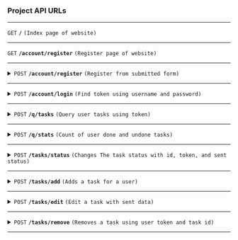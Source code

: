 ### Project API URLs

------------------------------------------------------------------------------------------

<summary><code>GET</code> <code><b>/</b></code> <code>(Index page of website)</code></summary>

------------------------------------------------------------------------------------------

<summary><code>GET</code> <code><b>/account/register</b></code> <code>(Register page of website)</code></summary>

------------------------------------------------------------------------------------------

<details>
<summary>
    <code>POST</code>
    <code><b>/account/register</b></code>
    <code>(Register from submitted form)</code>
</summary>

##### Parameters

> | name      |  type     | data type               | description                                                           |
> |-----------|-----------|-------------------------|-----------------------------------------------------------------------|
> | username      |  required | string   | N/A  |
> | password      |  required | string   | N/A  |

##### Responses

> | http code     | content-type                      | response                                                            |
> |---------------|-----------------------------------|---------------------------------------------------------------------|
> | `200`         | `application/json`        | `{"status": "ok"}`                                |
> | `404`         | `application/json`                | `{"status": "not found"}`                            |
> | `500`         | `application/json`         | `{"status": "error", "exception": "error message"}`                                                                |
</details>

------------------------------------------------------------------------------------------

<details>
<summary>
    <code>POST</code> 
    <code><b>/account/login</b></code> 
    <code>(Find token using username and password)</code>
</summary>

##### Parameters

> | name      |  type     | data type               | description                                                           |
> |-----------|-----------|-------------------------|-----------------------------------------------------------------------|
> | username      |  required | string   | N/A  |
> | password      |  required | string   | N/A  |

##### Responses

> | http code     | content-type                      | response                                                            |
> |---------------|-----------------------------------|---------------------------------------------------------------------|
> | `200`         | `application/json`        | `{"status": "ok", "token": "user token"}`                                |
> | `404`         | `application/json`                | `{"status": "not found"}`                            |
> | `500`         | `application/json`         | `{"status": "error", "exception": "error message"}`                                                                |
</details>

------------------------------------------------------------------------------------------

<details>
<summary>
    <code>POST</code> 
    <code><b>/q/tasks</b></code> 
    <code>(Query user tasks using token)</code>
</summary>

##### Parameters

> | name      |  type     | data type               | description                                                           |
> |-----------|-----------|-------------------------|-----------------------------------------------------------------------|
> | token      |  required | string   | N/A  |

##### Responses

> | http code     | content-type                      | response                                                            |
> |---------------|-----------------------------------|---------------------------------------------------------------------|
> | `200`         | `application/json`        | `{"status": "ok", "tasks": [{"task_id": id, "task_desc": description, "task_status": status, "task_start_date": staart date, "task_end_date": end date}]}`                                |
> | `404`         | `application/json`                | `{"status": "not found"}`                            |
> | `500`         | `application/json`         | `{"status": "error", "exception": "error message"}`                                                                |
</details>

------------------------------------------------------------------------------------------

<details>
<summary>
    <code>POST</code> 
    <code><b>/q/stats</b></code> 
    <code>(Count of user done and undone tasks)</code>
</summary>

##### Parameters

> | name      |  type     | data type               | description                                                           |
> |-----------|-----------|-------------------------|-----------------------------------------------------------------------|
> | token      |  required | string   | N/A  |

##### Responses

> | http code     | content-type                      | response                                                            |
> |---------------|-----------------------------------|---------------------------------------------------------------------|
> | `200`         | `application/json`        | `{"status": "ok", "done_tasks": number of done tasks, "undone_tasks": number of undone tasks}`                                |
> | `404`         | `application/json`                | `{"status": "not found"}`                            |
> | `500`         | `application/json`         | `{"status": "error", "exception": "error message"}`                                                                |
</details>

------------------------------------------------------------------------------------------

<details>
<summary>
    <code>POST</code> 
    <code><b>/tasks/status</b></code> 
    <code>(Changes The task status with id, token, and sent status)</code>
</summary>

##### Parameters

> | name      |  type     | data type               | description                                                           |
> |-----------|-----------|-------------------------|-----------------------------------------------------------------------|
> | task_id      |  required | number   | N/A  |
> | task_status      |  required | string   | N/A  |
> | token      |  required | string   | N/A  |

##### Responses

> | http code     | content-type                      | response                                                            |
> |---------------|-----------------------------------|---------------------------------------------------------------------|
> | `200`         | `application/json`        | `{"status": "ok"}`                                |
> | `404`         | `application/json`                | `{"status": "not found"}`                            |
> | `500`         | `application/json`         | `{"status": "error", "exception": "error message"}`                                                                |
</details>

------------------------------------------------------------------------------------------

<details>
<summary>
    <code>POST</code> 
    <code><b>/tasks/add</b></code> 
    <code>(Adds a task for a user)</code>
</summary>

##### Parameters

> | name      |  type     | data type               | description                                                           |
> |-----------|-----------|-------------------------|-----------------------------------------------------------------------|
> | task_title      |  required | string   | N/A  |
> | task_desc      |  required | string   | N/A  |
> | task_status      |  required | string   | N/A  |
> | task_start_date      |  required | string   | N/A  |
> | task_end_date      |  required | string   | N/A  |
> | token      |  required | string   | N/A  |

##### Responses

> | http code     | content-type                      | response                                                            |
> |---------------|-----------------------------------|---------------------------------------------------------------------|
> | `200`         | `application/json`        | `{"status": "ok"}`                                |
> | `404`         | `application/json`                | `{"status": "not found"}`                            |
> | `500`         | `application/json`         | `{"status": "error", "exception": "error message"}`                                                                |
</details>

------------------------------------------------------------------------------------------

<details>
<summary><code>POST</code> <code><b>/tasks/edit</b></code> <code>(Edit a task with sent data)</code></summary>

##### Parameters

> | name      |  type     | data type               | description                                                           |
> |-----------|-----------|-------------------------|-----------------------------------------------------------------------|
> | task_title      |  required | string   | N/A  |
> | task_desc      |  required | string   | N/A  |
> | task_status      |  required | string   | N/A  |
> | task_start_date      |  required | string   | N/A  |
> | task_end_date      |  required | string   | N/A  |
> | token      |  required | string   | N/A  |

##### Responses

> | http code     | content-type                      | response                                                            |
> |---------------|-----------------------------------|---------------------------------------------------------------------|
> | `200`         | `application/json`        | `{"status": "ok"}`                                |
> | `404`         | `application/json`                | `{"status": "not found"}`                            |
> | `500`         | `application/json`         | `{"status": "error", "exception": "error message"}`                                                                |
</details>

------------------------------------------------------------------------------------------

<details>
<summary><code>POST</code> <code><b>/tasks/remove</b></code> <code>(Removes a task using user token and task id)</code></summary>

##### Parameters

> | name      |  type     | data type               | description                                                           |
> |-----------|-----------|-------------------------|-----------------------------------------------------------------------|
> | task_id      |  required | string   | N/A  |
> | token      |  required | string   | N/A  |

##### Responses

> | http code     | content-type                      | response                                                            |
> |---------------|-----------------------------------|---------------------------------------------------------------------|
> | `200`         | `application/json`        | `{"status": "ok"}`                                |
> | `404`         | `application/json`                | `{"status": "not found"}`                            |
> | `500`         | `application/json`         | `{"status": "error", "exception": "error message"}`                                                                |
</details>

------------------------------------------------------------------------------------------

